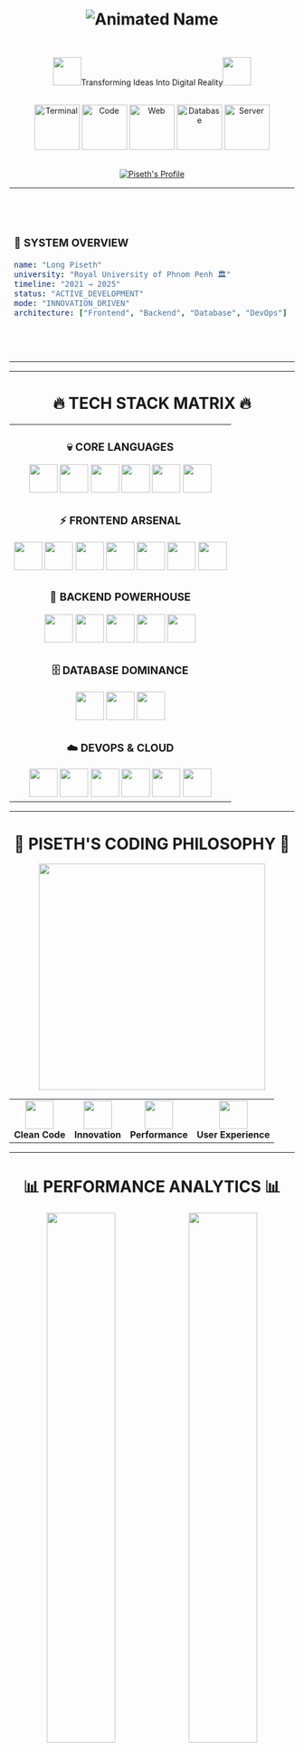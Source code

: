 <div align="center">
  
# <img src="https://readme-typing-svg.herokuapp.com?font=Fira+Code&size=50&duration=3000&pause=1000&color=FF6B6B&center=true&vCenter=true&width=600&height=80&lines=👋+Hi+There!;I'm+LONG+PISETH+🚀;" alt="Animated Name" />

<br>

<img src="https://user-images.githubusercontent.com/74038190/212284087-bbe7e430-757e-4901-90bf-4cd2ce3e1852.gif" width="50">Transforming Ideas Into Digital Reality<img src="https://user-images.githubusercontent.com/74038190/212284087-bbe7e430-757e-4901-90bf-4cd2ce3e1852.gif" width="50">

</div>

<br>

<div align="center">
  <img src="https://user-images.githubusercontent.com/74038190/240304586-d48893bd-0757-481c-8d7e-ba3e163feae7.png" width="80" alt="Terminal"/>
  <img src="https://user-images.githubusercontent.com/74038190/212257454-16e3712e-945a-4ca2-b238-408ad0bf87e6.gif" width="80" alt="Code"/>
  <img src="https://user-images.githubusercontent.com/74038190/212257472-08e52665-c503-4bd9-aa20-f5a4dae769b5.gif" width="80" alt="Web"/>
  <img src="https://user-images.githubusercontent.com/74038190/212257468-1e9a91f1-b626-4baa-b15d-5c385b7cfac2.gif" width="80" alt="Database"/>
  <img src="https://user-images.githubusercontent.com/74038190/212257465-7ce8d493-cac5-494e-982a-5a9deb852c4b.gif" width="80" alt="Server"/>
</div>

<br>

<div align="center">

[![Piseth's Profile](https://img.shields.io/badge/👨‍💻_Long_Piseth-Digital_Architect-FF6B6B?style=for-the-badge&logoColor=white&labelColor=0D1117)](https://github.com/yourusername)

</div>

<table align="center">
<tr>
<td>

### 🎯 **SYSTEM OVERVIEW**
```yaml
name: "Long Piseth"
university: "Royal University of Phnom Penh 🏛️"
timeline: "2021 → 2025"
status: "ACTIVE_DEVELOPMENT"
mode: "INNOVATION_DRIVEN"
architecture: ["Frontend", "Backend", "Database", "DevOps"]
```

</td>
<td>

<img src="https://user-images.githubusercontent.com/74038190/229223263-cf2e4b07-2615-4f87-9c38-e37600f8381a.gif" width="300">

</td>
</tr>
</table>

---

<div align="center">

# 🔥 **TECH STACK MATRIX** 🔥

</div>

<div align="center">

<table>
<tr>
<td align="center">

### 💀 **CORE LANGUAGES**

<img src="https://techstack-generator.vercel.app/java-icon.svg" width="50" />
<img src="https://skillicons.dev/icons?i=php" width="50" />
<img src="https://techstack-generator.vercel.app/cpp-icon.svg" width="50" />
<img src="https://skillicons.dev/icons?i=dotnet" width="50" />
<img src="https://techstack-generator.vercel.app/js-icon.svg" width="50" />
<img src="https://techstack-generator.vercel.app/ts-icon.svg" width="50" />

</td>
</tr>
<tr>
<td align="center">

### ⚡ **FRONTEND ARSENAL**

<img src="https://skillicons.dev/icons?i=html" width="50" />
<img src="https://skillicons.dev/icons?i=css" width="50" />
<img src="https://skillicons.dev/icons?i=bootstrap" width="50" />
<img src="https://skillicons.dev/icons?i=tailwind" width="50" />
<img src="https://techstack-generator.vercel.app/react-icon.svg" width="50" />
<img src="https://skillicons.dev/icons?i=nextjs" width="50" />
<img src="https://skillicons.dev/icons?i=figma" width="50" />

</td>
</tr>
<tr>
<td align="center">

### 🚀 **BACKEND POWERHOUSE**

<img src="https://skillicons.dev/icons?i=laravel" width="50" />
<img src="https://skillicons.dev/icons?i=spring" width="50" />
<img src="https://skillicons.dev/icons?i=kafka" width="50" />
<img src="https://techstack-generator.vercel.app/restapi-icon.svg" width="50" />
<img src="https://techstack-generator.vercel.app/graphql-icon.svg" width="50" />

</td>
</tr>
<tr>
<td align="center">

### 🗄️ **DATABASE DOMINANCE**

<img src="https://skillicons.dev/icons?i=postgres" width="50" />
<img src="https://techstack-generator.vercel.app/mysql-icon.svg" width="50" />
<img src="https://skillicons.dev/icons?i=mongodb" width="50" />

</td>
</tr>
<tr>
<td align="center">

### ☁️ **DEVOPS & CLOUD**

<img src="https://skillicons.dev/icons?i=git" width="50" />
<img src="https://techstack-generator.vercel.app/docker-icon.svg" width="50" />
<img src="https://techstack-generator.vercel.app/kubernetes-icon.svg" width="50" />
<img src="https://skillicons.dev/icons?i=linux" width="50" />
<img src="https://techstack-generator.vercel.app/aws-icon.svg" width="50" />
<img src="https://techstack-generator.vercel.app/nginx-icon.svg" width="50" />

</td>
</tr>
</table>

</div>

---

<div align="center">

# 🎨 **PISETH'S CODING PHILOSOPHY** 🎨

<img src="https://user-images.githubusercontent.com/74038190/212749447-bfb7e725-6987-49d9-ae85-2015e3e7cc41.gif" width="400">

<table>
<tr>
<td align="center">
<img src="https://user-images.githubusercontent.com/74038190/212284158-e840e285-664b-44d7-b79b-e264b5e54825.gif" width="50">
<br><strong>Clean Code</strong>
</td>
<td align="center">
<img src="https://user-images.githubusercontent.com/74038190/212284136-03988914-d899-44b4-b1d9-4eeccf656e44.gif" width="50">
<br><strong>Innovation</strong>
</td>
<td align="center">
<img src="https://user-images.githubusercontent.com/74038190/212284087-bbe7e430-757e-4901-90bf-4cd2ce3e1852.gif" width="50">
<br><strong>Performance</strong>
</td>
<td align="center">
<img src="https://user-images.githubusercontent.com/74038190/212284100-561aa473-3905-4a80-b561-0d28506553ee.gif" width="50">
<br><strong>User Experience</strong>
</td>
</tr>
</table>

</div>

---

<div align="center">

# 📊 **PERFORMANCE ANALYTICS** 📊


</div>

<div align="center">

<img width="49%" src="https://github-readme-stats.vercel.app/api?username=yourusername&show_icons=true&theme=neon&hide_border=true&bg_color=0D1117&title_color=FF6B6B&icon_color=4ECDC4&text_color=FFFFFF&border_radius=15"/>
<img width="49%" src="https://github-readme-streak-stats.herokuapp.com/?user=yourusername&theme=neon&hide_border=true&background=0D1117&stroke=FF6B6B&ring=4ECDC4&fire=FFEAA7&currStreakLabel=FF6B6B&border_radius=15"/>

</div>

<div align="center">

<img width="60%" src="https://github-readme-stats.vercel.app/api/top-langs/?username=yourusername&layout=compact&theme=neon&hide_border=true&bg_color=0D1117&title_color=FF6B6B&text_color=FFFFFF&border_radius=15&langs_count=10"/>

</div>

<div align="center">

<img src="https://github-readme-activity-graph.vercel.app/graph?username=yourusername&custom_title=PISETH'S%20CODE%20FREQUENCY%20MATRIX&bg_color=0D1117&color=FF6B6B&line=4ECDC4&point=FFEAA7&area_color=FF6B6B&title_color=FFFFFF&area=true&hide_border=true&border_radius=15" width="95%"/>

</div>

---

<div align="center">

# 🎯 **PROJECT SHOWCASE** 🎯

</div>

<table align="center" width="100%">
<tr>
<td width="50%" align="">

### 🎫 **KHOTIXS**
<img src="https://user-images.githubusercontent.com/74038190/212284100-561aa473-3905-4a80-b561-0d28506553ee.gif" width="150"/>

```javascript
const project = {
  name: "KHOTIXS",
  type: "Event Management Platform",
  tech: ["React", "Spring Boot", "ElasticSearch"],
  role: ["UI/UX", "Full Stack", "Database Design"],
  creator: "Long Piseth",
  status: "🚀 PRODUCTION"
};
```

</td>
<td width="50%" align="">

### 📚 **ISTAD LMS**
<img src="https://user-images.githubusercontent.com/74038190/212284094-e50ceae2-de86-4dd4-b4a9-3570ca05223b.gif" width="150"/>

```javascript
const project = {
  name: "ISTAD LMS",
  type: "Learning Management System",
  tech: ["Next.js", "PostgreSQL", "REST API"],
  role: ["Architecture", "API", "Frontend"],
  creator: "Long Piseth",
  status: "🎯 OPTIMIZED"
};
```

</td>
</tr>
<tr>
<td width="50%" align="">

### 🛒 **KHMER MART**
<img src="https://user-images.githubusercontent.com/74038190/212284115-f47cd8ff-2ffb-4b04-b5bf-4d1c14c0247f.gif" width="150"/>

```javascript
const project = {
  name: "Khmer Mart",
  type: "E-commerce Platform",
  tech: ["React", "Laravel", "MySQL"],
  role: ["UI/UX", "API", "Documentation"],
  creator: "Long Piseth",
  status: "🎨 DESIGNED"
};
```

</td>
<td width="50%" align="">

### 🏥 **PHP CLINIC SYSTEM**

```javascript
const project = {
  name: "PHP Clinic System",
  type: "Healthcare Management",
  tech: ["PHP", "Laravel", "MySQL", "Bootstrap"],
  role: ["Backend", "Database", "API Design"],
  creator: "Long Piseth",
  status: "⚡ COMPLETED"
};
```

</td>
</tr>
</table>

---

<div align="center">

# 🎓 **KNOWLEDGE MATRIX** 🎓

<img src="https://user-images.githubusercontent.com/74038190/212749695-a6817c5a-a794-462b-afca-1b5e95ed36b2.gif" width="300">

</div>

<div align="center">

| 🎯 **INSTITUTION** | 📚 **PROGRAM** | ⏰ **TIMELINE** | 🚀 **SPECIALIZATION** |
|:---:|:---:|:---:|:---:|
| ![University](https://img.shields.io/badge/🏛️-Royal_University_Phnom_Penh-FF6B6B?style=for-the-badge) | **Computer Science** | `2021-2025` | **Core Fundamentals** |
| ![ISTAD](https://img.shields.io/badge/💻-ISTAD_Basic-4ECDC4?style=for-the-badge) | **Full Stack Dev** | `Feb-Aug 2024` | **Modern Web Tech** |
| ![ISTAD Advanced](https://img.shields.io/badge/🚀-ISTAD_Advanced-FFEAA7?style=for-the-badge) | **Microservices** | `Aug 2024-Jan 2025` | **Enterprise Architecture** |
| ![High School](https://img.shields.io/badge/🎒-Sreng_Kim_School-96CEB4?style=for-the-badge) | **BacII Certificate** | `2017-2020` | **Academic Foundation** |

</div>

---

<div align="center">

# 🌐 **CONNECTION MATRIX** 🌐

<img src="https://user-images.githubusercontent.com/74038190/212749171-b84692a8-2848-41c2-998f-c5df2ffdec4b.gif" width="400">

</div>

<div align="center">

[![Portfolio](https://img.shields.io/badge/🌟_PISETH'S_PORTFOLIO-FF6B6B?style=for-the-badge&logoColor=white&labelColor=0D1117)](https://www.cstad.edu.kh)
[![Telegram](https://img.shields.io/badge/💬_TELEGRAM-4ECDC4?style=for-the-badge&logo=telegram&logoColor=white&labelColor=0D1117)](https://t.me/istadkh)
[![Facebook](https://img.shields.io/badge/👥_FACEBOOK-FFEAA7?style=for-the-badge&logo=facebook&logoColor=black&labelColor=0D1117)](https://www.fb.com/istad.co)

</div>

<div align="center">

### 📱 **DIRECT CONTACT WITH PISETH**
[![Phone 1](https://img.shields.io/badge/📞_+855_95_990_910-25D366?style=for-the-badge&logoColor=white&labelColor=0D1117)](tel:+85595990910)
[![Phone 2](https://img.shields.io/badge/📱_+855_93_990_910-FF6B6B?style=for-the-badge&logoColor=white&labelColor=0D1117)](tel:+85593990910)

### 📍 **LOCATION COORDINATES**
<div>
  
```
🇰🇭 Phnom Penh, Cambodia
📮 House No. 24, Street 562, Boeung Kak 1, Toul Kork
🌍 Timezone: GMT+7 (Indochina Time)
👨‍💻 Home Office: Where Magic Happens
```

</div>
</div>

---

<div align="center">

# 🎵 **BEYOND THE CODE** 🎵

<img src="https://user-images.githubusercontent.com/74038190/212748842-9fcbad5b-6173-4175-8a61-521f3dbb7514.gif" width="500">

</div>

<table align="center">
<tr>
<td align="">

### 🌍 **LANGUAGES**
```yaml
native: "🇰🇭 Khmer"
proficient: "🇬🇧 English"
skills: ["Writing", "Speaking", "Listening", "Reading"]
personality: "Communicative & Collaborative"
```

</td>
<td align="">

### 💡 **PISETH'S PASSIONS**
```yaml
content: "📝 Tech Blogging"
music: "🎧 Audio Discovery"
research: "🔬 Innovation Labs"
growth: "📈 Continuous Learning"
hobby: "🎮 Problem Solving Games"
```

</td>
</tr>
</table>

---

<div align="center">

<img src="https://user-images.githubusercontent.com/74038190/212748830-4c709398-a386-4761-84d7-9e10b98fbe6e.gif" width="600">

### 💫 *"The best way to predict the future is to invent it."* – Alan Kay
### 🚀 *"Every great developer was once a beginner."* – Long Piseth

</div>

<div align="center">

### 🏆 **PISETH'S ACHIEVEMENT BADGES**
![Commits](https://img.shields.io/badge/Total_Commits-1000+-FF6B6B?style=for-the-badge&labelColor=0D1117)
![PRs](https://img.shields.io/badge/Pull_Requests-50+-4ECDC4?style=for-the-badge&labelColor=0D1117)
![Issues](https://img.shields.io/badge/Issues_Solved-100+-FFEAA7?style=for-the-badge&labelColor=0D1117)
![Repos](https://img.shields.io/badge/Public_Repos-25+-96CEB4?style=for-the-badge&labelColor=0D1117)

</div>

<div align="center">

![Profile Views](https://komarev.com/ghpvc/?username=yourusername&style=for-the-badge&color=FF6B6B&labelColor=0D1117)
[![GitHub Followers](https://img.shields.io/github/followers/yourusername?style=for-the-badge&color=4ECDC4&labelColor=0D1117)](https://github.com/yourusername)
[![GitHub Stars](https://img.shields.io/github/stars/yourusername?style=for-the-badge&color=FFEAA7&labelColor=0D1117)](https://github.com/yourusername)

</div>

<div align="center">

### 🎯 **FINAL MESSAGE FROM PISETH**

<img src="https://readme-typing-svg.herokuapp.com?font=Fira+Code&size=18&duration=3000&pause=1000&color=4ECDC4&center=true&vCenter=true&multiline=true&width=800&height=120&lines=Thanks+for+visiting+my+profile!+🙏;Let's+build+something+amazing+together+🚀;Always+open+to+collaboration+and+new+ideas+💡;Feel+free+to+connect+and+let's+code+the+future!+🌟" alt="Final Message" />

</div>

![Futuristic Footer](https://capsule-render.vercel.app/api?type=waving&color=0:FF6B6B,25:4ECDC4,50:45B7D1,75:96CEB4,100:FFEAA7&height=200&section=footer&animation=twinkling)
